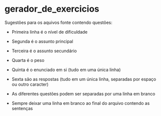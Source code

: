 # gerador_de_exercicios

Sugestões para os aquivos fonte contendo questões: 
- Primeira linha é o nível de dificuldade
- Segunda é o assunto principal
- Terceira é o assunto secundário
- Quarta  é o peso
- Quinta é o enunciado em si (tudo em uma única linha)
- Sexta são as respostas (tudo em um única linha, separadas por espaço ou outro caracter)

- As diferentes questões podem ser separadas por uma linha em branco

- Sempre deixar uma linha em branco ao final do arquivo contendo as sentenças